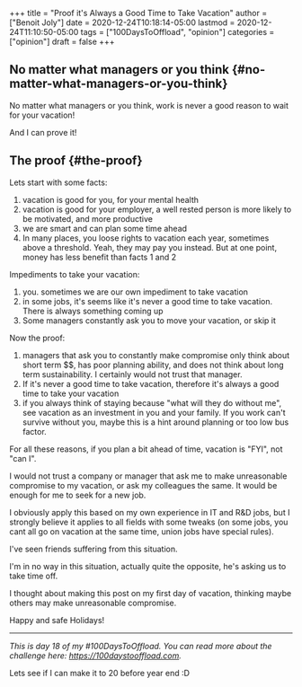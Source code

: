 +++
title = "Proof it's Always a Good Time to Take Vacation"
author = ["Benoit Joly"]
date = 2020-12-24T10:18:14-05:00
lastmod = 2020-12-24T11:10:50-05:00
tags = ["100DaysToOffload", "opinion"]
categories = ["opinion"]
draft = false
+++

## No matter what managers or you think {#no-matter-what-managers-or-you-think}

No matter what managers or you think, work is never a good reason to wait for your vacation!

And I can prove it!


## The proof {#the-proof}

Lets start with some facts:

1.  vacation is good for you, for your mental health
2.  vacation is good for your employer, a well rested person is more likely to be motivated, and more productive
3.  we are smart and can plan some time ahead
4.  In many places, you loose rights to vacation each year, sometimes above a threshold. Yeah, they may pay you instead. But at one point, money has less benefit than facts 1 and 2

Impediments to take your vacation:

1.  you. sometimes we are our own impediment to take vacation
2.  in some jobs, it's seems like it's never a good time to take vacation. There is always something coming up
3.  Some managers constantly ask you to move your vacation, or skip it

Now the proof:

1.  managers that ask you to constantly make compromise only think about short term $$, has poor planning ability, and does not think about long term sustainability. I certainly would not trust that manager.
2.  If it's never a good time to take vacation, therefore it's always a good time to take your vacation
3.  if you always think of staying because "what will they do without me", see vacation as an investment in you and your family. If you work can't survive without you, maybe this is a hint around planning or too low bus factor.

For all these reasons, if you plan a bit ahead of time, vacation is "FYI", not "can I".

I would not trust a company or manager that ask me to make unreasonable compromise to my vacation, or ask my colleagues the same. It would be enough for me to seek for a new job.

I obviously apply this based on my own experience in IT and R&D jobs, but I strongly believe it applies to all fields with some tweaks (on some jobs, you cant all go on vacation at the same time, union jobs have special rules).

I've seen friends suffering from this situation.

I'm in no way in this situation, actually quite the opposite, he's asking us to take time off.

I thought about making this post on my first day of vacation, thinking maybe others may make unreasonable compromise.

Happy and safe Holidays!

---

_This is day 18 of my #100DaysToOffload. You can read more about the challenge here: <https://100daystooffload.com>._

Lets see if I can make it to 20 before year end :D

<!--more-->
